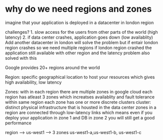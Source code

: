 # why do we need regions and zones
imagine that your application is deployed in a datacenter in london region

challenges?
    1. slow access for the users from other parts of the world (high latency)
    2. if data center crashes, application goes down (low availablity)
       Add another datacenter in london will solve the problem but if entair london region crashes so we need multiple regions if london region crashed the application still available with other region and the latency problem also solved with this     

Google provides 20+ regions around the world

Region: specific geographical location to host your resources which gives high availability, low latency      

Zones: with in each region there are multiple zones in google cloud each region has atleast 3 zones which increatses availablity and fault tolerance within same region each zone has one or more discrete clusters 
    cluster: distinct physical infrastructure that is housted in the data center
    zones in a region are connected through low-latency links which means even if you deploy your application in zone 1 and DB in zone 2 you will still get a good performance



 region --> us-west1 --> 3 zones us-west1-a,us-west1-b, us-west1-c
